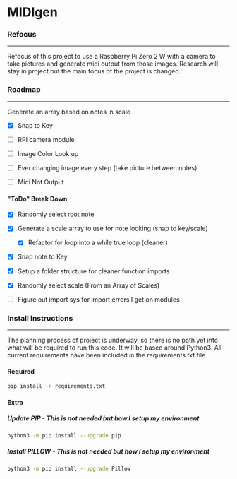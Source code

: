 # MIDIgen

### Refocus
---
Refocus of this project to use a Raspberry Pi Zero 2 W with a camera to take pictures and generate midi output from those images. Research will stay in project but the main focus of the project is changed.

### Roadmap
---
 Generate an array based on notes in scale
- [x] Snap to Key
- [ ] RPI camera module
- [ ] Image Color Look up
- [ ] Ever changing image every step (take picture between notes)
- [ ] Midi Not Output



#### "ToDo" Break Down

- [x] Randomly select root note
- [x] Generate a scale array to use for note looking (snap to key/scale)
  - [x] Refactor for loop into a while true loop (cleaner)
- [x] Snap note to Key.
- [x] Setup a folder structure for cleaner function imports
- [x] Randomly select scale (From an Array of Scales)
- [ ] Figure out import sys for import errors I get on modules



### Install Instructions

---

The planning process of project is underway, so there is no path yet into what will be required to run this code. It will be based around Python3. All current requirements have been included in the requirements.txt file

#### Required

```bash
pip install -r requirements.txt
```
#### Extra
##### Update PIP - This is not needed but how I setup my environment

```bash
python3 -m pip install --upgrade pip
```

##### Install PILLOW - This is not needed but how I setup my environment
```bash
python3 -m pip install --upgrade Pillow
```